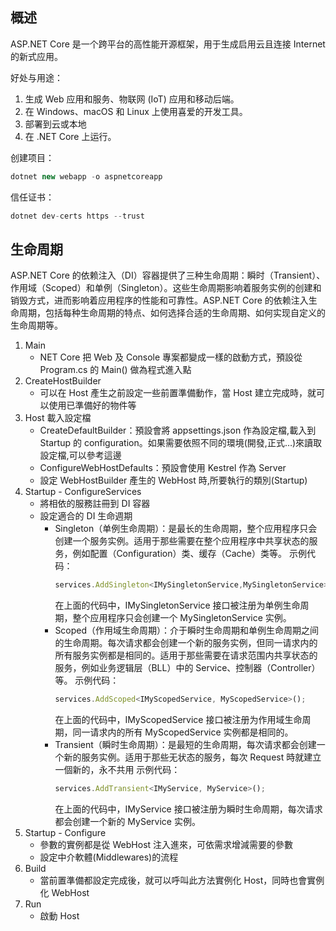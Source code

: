 ## 概述

ASP.NET Core 是一个跨平台的高性能开源框架，用于生成启用云且连接 Internet 的新式应用。

好处与用途：

1. 生成 Web 应用和服务、物联网 (IoT) 应用和移动后端。
2. 在 Windows、macOS 和 Linux 上使用喜爱的开发工具。
3. 部署到云或本地
4. 在 .NET Core 上运行。

创建项目：

```javascript
dotnet new webapp -o aspnetcoreapp
```

信任证书：

```javascript
dotnet dev-certs https --trust
```

## 生命周期

ASP.NET Core 的依赖注入（DI）容器提供了三种生命周期：瞬时（Transient）、作用域（Scoped）和单例（Singleton）。这些生命周期影响着服务实例的创建和销毁方式，进而影响着应用程序的性能和可靠性。ASP.NET Core 的依赖注入生命周期，包括每种生命周期的特点、如何选择合适的生命周期、如何实现自定义的生命周期等。

1. Main
   - NET Core 把 Web 及 Console 專案都變成一樣的啟動方式，預設從 Program.cs 的 Main() 做為程式進入點
2. CreateHostBuilder
   - 可以在 Host 產生之前設定一些前置準備動作，當 Host 建立完成時，就可以使用已準備好的物件等
3. Host 載入設定檔
   - CreateDefaultBuilder：預設會將 appsettings.json 作為設定檔,載入到 Startup 的 configuration。如果需要依照不同的環境(開發,正式…)來讀取設定檔,可以參考這邊
   - ConfigureWebHostDefaults：預設會使用 Kestrel 作為 Server
   - 設定 WebHostBuilder 產生的 WebHost 時,所要執行的類別(Startup)
4. Startup - ConfigureServices
   - 將相依的服務註冊到 DI 容器
   - 設定適合的 DI 生命週期
     - Singleton（单例生命周期）：是最长的生命周期，整个应用程序只会创建一个服务实例。适用于那些需要在整个应用程序中共享状态的服务，例如配置（Configuration）类、缓存（Cache）类等。
       示例代码：
       ```javascript
       services.AddSingleton<IMySingletonService,MySingletonService>();
       ```
       在上面的代码中，IMySingletonService 接口被注册为单例生命周期，整个应用程序只会创建一个 MySingletonService 实例。
     - Scoped（作用域生命周期）：介于瞬时生命周期和单例生命周期之间的生命周期。每次请求都会创建一个新的服务实例，但同一请求内的所有服务实例都是相同的。适用于那些需要在请求范围内共享状态的服务，例如业务逻辑层（BLL）中的 Service、控制器（Controller）等。
       示例代码：
       ```javascript
       services.AddScoped<IMyScopedService, MyScopedService>();
       ```
       在上面的代码中，IMyScopedService 接口被注册为作用域生命周期，同一请求内的所有 MyScopedService 实例都是相同的。
     - Transient（瞬时生命周期）：是最短的生命周期，每次请求都会创建一个新的服务实例。适用于那些无状态的服务，每次 Request 時就建立一個新的，永不共用
       示例代码：
       ```javascript
       services.AddTransient<IMyService, MyService>();
       ```
       在上面的代码中，IMyService 接口被注册为瞬时生命周期，每次请求都会创建一个新的 MyService 实例。
5. Startup - Configure
   - 參數的實例都是從 WebHost 注入進來，可依需求增減需要的參數
   - 設定中介軟體(Middlewares)的流程
6. Build
   - 當前置準備都設定完成後，就可以呼叫此方法實例化 Host，同時也會實例化 WebHost
7. Run
   - 啟動 Host
